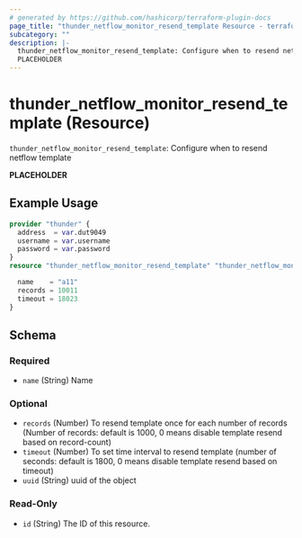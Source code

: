 ```yaml
---
# generated by https://github.com/hashicorp/terraform-plugin-docs
page_title: "thunder_netflow_monitor_resend_template Resource - terraform-provider-thunder"
subcategory: ""
description: |-
  thunder_netflow_monitor_resend_template: Configure when to resend netflow template
  PLACEHOLDER
---
```


# thunder_netflow_monitor_resend_template (Resource)

`thunder_netflow_monitor_resend_template`: Configure when to resend netflow template

__PLACEHOLDER__

## Example Usage

```terraform
provider "thunder" {
  address  = var.dut9049
  username = var.username
  password = var.password
}
resource "thunder_netflow_monitor_resend_template" "thunder_netflow_monitor_resend_template" {

  name    = "a11"
  records = 10011
  timeout = 18023
}
```

<!-- schema generated by tfplugindocs -->
## Schema

### Required

- `name` (String) Name

### Optional

- `records` (Number) To resend template once for each number of records (Number of records: default is 1000, 0 means disable template resend based on record-count)
- `timeout` (Number) To set time interval to resend template (number of seconds: default is 1800, 0 means disable template resend based on timeout)
- `uuid` (String) uuid of the object

### Read-Only

- `id` (String) The ID of this resource.


